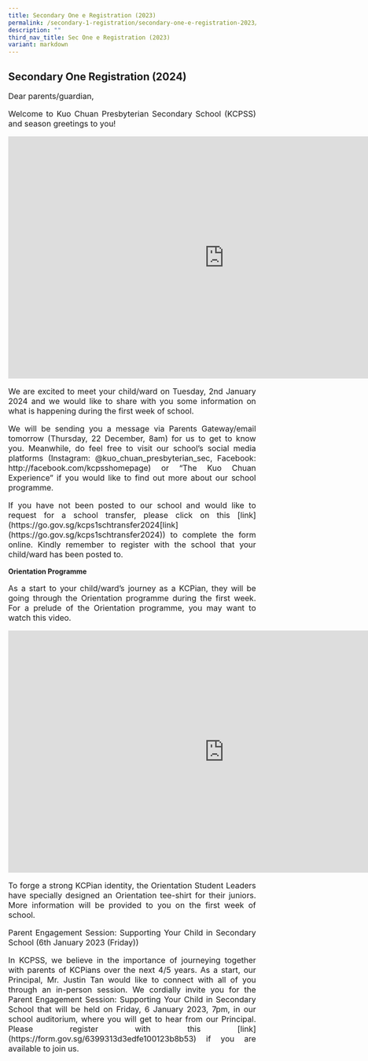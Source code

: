 ```yaml
---
title: Secondary One e Registration (2023)
permalink: /secondary-1-registration/secondary-one-e-registration-2023/
description: ""
third_nav_title: Sec One e Registration (2023)
variant: markdown
---
```

## Secondary One Registration (2024)


<p style="font-size:16px;">Dear parents/guardian,</p>

<p style="text-align: justify;font-size:16px;">Welcome to Kuo Chuan Presbyterian Secondary School (KCPSS) and season greetings to you!</p>

<iframe width="877" height="493" src="https://www.youtube.com/embed/6TpnJ8mKP_I" title="Principal Message" frameborder="0" allow="accelerometer; autoplay; clipboard-write; encrypted-media; gyroscope; picture-in-picture; web-share" allowfullscreen=""></iframe>


<p style="text-align: justify;font-size:16px;">We are excited to meet your child/ward on Tuesday, 2nd January 2024 and we would like to share with you some information on what is happening during the first week of school.</p>

<p style="text-align: justify;font-size:16px;">We will be sending you a message via Parents Gateway/email tomorrow (Thursday, 22 December, 8am) for us to get to know you. Meanwhile, do feel free to visit our school’s social media platforms (Instagram: @kuo_chuan_presbyterian_sec, Facebook: http://facebook.com/kcpsshomepage) or “The Kuo Chuan Experience” if you would like to find out more about our school programme. </p>
 
<p style="text-align: justify;font-size:16px;">If you have not been posted to our school and would like to request for a school transfer, please click on this [link](https://go.gov.sg/kcps1schtransfer2024[link](https://go.gov.sg/kcps1schtransfer2024)) to complete the form online. Kindly remember to register with the school that your child/ward has been posted to. </p>

**Orientation Programme**

<p style="text-align: justify;font-size:16px;">As a start to your child/ward’s journey as a KCPian, they will be going through the Orientation programme during the first week. For a prelude of the Orientation programme, you may want to watch this video.</p>

<iframe width="877" height="493" src="https://www.youtube.com/embed/JJIPIleghGI" title="Orientation programme" frameborder="0" allow="accelerometer; autoplay; clipboard-write; encrypted-media; gyroscope; picture-in-picture; web-share" allowfullscreen=""></iframe>

<p style="text-align: justify;font-size:16px;">To forge a strong KCPian identity, the Orientation Student Leaders have specially designed an Orientation tee-shirt for their juniors. More information will be provided to you on the first week of school.</p>

<p style="text-align: justify;font-size:16px;">Parent Engagement Session: Supporting Your Child in Secondary School (6th January 2023 (Friday))</p>

<p style="text-align: justify;font-size:16px;">In KCPSS, we believe in the importance of journeying together with parents of KCPians over the next 4/5 years. As a start, our Principal, Mr. Justin Tan would like to connect with all of you through an in-person session. We cordially invite you for the Parent Engagement Session: Supporting Your Child in Secondary School that will be held on Friday, 6 January 2023, 7pm, in our school auditorium, where you will get to hear from our Principal. Please register with this [link](https://form.gov.sg/6399313d3edfe100123b8b53) if you are available to join us. </p>